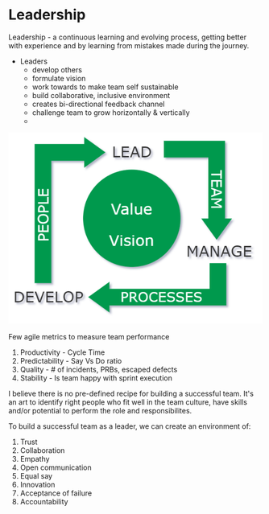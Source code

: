 # Leadership


Leadership - a continuous learning and evolving process, getting better with experience and by learning from mistakes made during the journey.

- Leaders
	- develop others
	- formulate vision
	- work towards to make team self sustainable
	- build collaborative, inclusive environment
	- creates bi-directional feedback channel
	- challenge team to grow horizontally & vertically
	- 
	 

![](images/wheel.PNG)


Few agile metrics to measure team performance
1. Productivity - Cycle Time
2. Predictability - Say Vs Do ratio
3. Quality - # of incidents, PRBs, escaped defects
4. Stability - Is team happy with sprint execution



I believe there is no pre-defined recipe for building a successful team. It's an art to identify right people who fit well in the team culture, have skills and/or potential to perform the role and responsibilites. 

To build a successful team as a leader, we can create an environment of:
1. Trust
2. Collaboration
3. Empathy
4. Open communication
5. Equal say
6. Innovation
7. Acceptance of failure
8. Accountability

